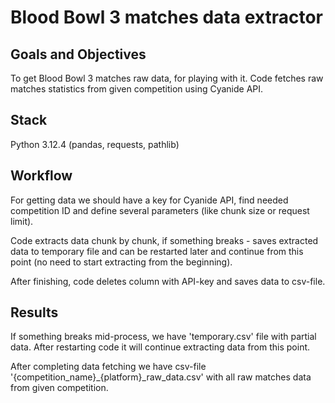 # Blood Bowl 3 matches data extractor
## Goals and Objectives
To get Blood Bowl 3 matches raw data, for playing with it. Code fetches raw matches statistics from given competition using Cyanide API.

## Stack
Python 3.12.4 (pandas, requests, pathlib)

## Workflow
For getting data we should have a key for Cyanide API, find needed competition ID and define several parameters (like chunk size or request limit).

Code extracts data chunk by chunk, if something breaks - saves extracted data to temporary file and can be restarted later and continue from this point (no need to start extracting from the beginning).

After finishing, code deletes column with API-key and saves data to csv-file.

## Results
If something breaks mid-process, we have 'temporary.csv' file with partial data. After restarting code it will continue extracting data from this point.

After completing data fetching we have csv-file '{competition_name}_{platform}_raw_data.csv' with all raw matches data from given competition.
